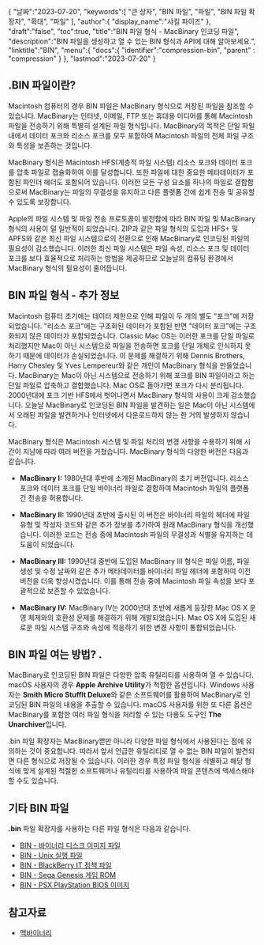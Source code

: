 {
"날짜":"2023-07-20",
   "keywords":[
"큰 상자",
"BIN 파일",
"파일",
"BIN 파일 확장자",
"확대",
"파일"
],
   "author":{
"display_name":"샤킬 파이즈"
},
"draft":"false",
"toc":true,
"title":"BIN 파일 형식 - MacBinary 인코딩 파일",
   "description":"BIN 파일을 생성하고 열 수 있는 BIN 형식과 API에 대해 알아보세요.",
"linktitle":"BIN",
   "menu":{
      "docs":{
         "identifier":"compression-bin",
"parent" : "compression"
}
},
"lastmod":"2023-07-20"
}

## .BIN 파일이란?

Macintosh 컴퓨터의 경우 BIN 파일은 MacBinary 형식으로 저장된 파일을 참조할 수 있습니다. MacBinary는 인터넷, 이메일, FTP 또는 휴대용 미디어를 통해 Macintosh 파일을 전송하기 위해 특별히 설계된 파일 형식입니다. MacBinary의 목적은 단일 파일 내에서 데이터 포크와 리소스 포크를 모두 포함하여 Macintosh 파일의 전체 파일 구조와 특성을 보존하는 것입니다.

MacBinary 형식은 Macintosh HFS(계층적 파일 시스템) 리소스 포크와 데이터 포크를 압축 파일로 캡슐화하여 이를 달성합니다. 또한 파일에 대한 중요한 메타데이터가 포함된 파인더 헤더도 포함되어 있습니다. 이러한 모든 구성 요소를 하나의 파일로 결합함으로써 MacBinary는 파일의 무결성을 유지하고 다른 플랫폼 간에 쉽게 전송 및 공유할 수 있도록 보장합니다.

Apple의 파일 시스템 및 파일 전송 프로토콜이 발전함에 따라 BIN 파일 및 MacBinary 형식의 사용이 덜 일반적이 되었습니다. ZIP과 같은 파일 형식의 도입과 HFS+ 및 APFS와 같은 최신 파일 시스템으로의 전환으로 인해 MacBinary로 인코딩된 파일의 필요성이 감소했습니다. 이러한 최신 파일 시스템은 파일 속성, 리소스 포크 및 데이터 포크를 보다 효율적으로 처리하는 방법을 제공하므로 오늘날의 컴퓨팅 환경에서 MacBinary 형식의 필요성이 줄어듭니다.

## BIN 파일 형식 - 추가 정보

Macintosh 컴퓨터 초기에는 데이터 제한으로 인해 파일이 두 개의 별도 "포크"에 저장되었습니다. "리소스 포크"에는 구조화된 데이터가 포함된 반면 "데이터 포크"에는 구조화되지 않은 데이터가 포함되었습니다. Classic Mac OS는 이러한 포크를 단일 파일로 처리했지만 Mac이 아닌 시스템으로 파일을 전송하면 포크를 단일 개체로 인식하지 못하기 때문에 데이터가 손실되었습니다. 이 문제를 해결하기 위해 Dennis Brothers, Harry Chesley 및 Yves Lempereur와 같은 개인이 MacBinary 형식을 만들었습니다. MacBinary는 Mac이 아닌 시스템으로 전송하기 위해 포크를 BIN 파일이라고 하는 단일 파일로 압축하고 결합했습니다. Mac OS로 돌아가면 포크가 다시 분리됩니다. 2000년대에 포크 기반 HFS에서 벗어나면서 MacBinary 형식의 사용이 크게 감소했습니다. 오늘날 MacBinary로 인코딩된 BIN 파일을 발견하는 일은 Mac이 아닌 시스템에서 오래된 파일을 발견하거나 인터넷에서 다운로드하지 않는 한 거의 발생하지 않습니다.

MacBinary 형식은 Macintosh 시스템 및 파일 처리의 변경 사항을 수용하기 위해 시간이 지남에 따라 여러 버전을 거쳤습니다. MacBinary 형식의 다양한 버전은 다음과 같습니다.

- **MacBinary I:** 1980년대 후반에 소개된 MacBinary의 초기 버전입니다. 리소스 포크와 데이터 포크를 단일 바이너리 파일로 결합하여 Macintosh 파일의 플랫폼 간 전송을 허용합니다.

- **MacBinary II:** 1990년대 초반에 출시된 이 버전은 바이너리 파일의 헤더에 파일 유형 및 작성자 코드와 같은 추가 정보를 추가하여 원래 MacBinary 형식을 개선했습니다. 이러한 코드는 전송 중에 Macintosh 파일의 무결성과 식별을 유지하는 데 도움이 되었습니다.

- **MacBinary III:** 1990년대 중반에 도입된 MacBinary III 형식은 파일 이름, 파일 생성 및 수정 날짜와 같은 추가 메타데이터를 바이너리 파일 헤더에 포함하여 이전 버전을 더욱 향상시켰습니다. 이를 통해 전송 중에 Macintosh 파일 속성을 보다 포괄적으로 보존할 수 있었습니다.

- **MacBinary IV:** MacBinary IV는 2000년대 초반에 새롭게 등장한 Mac OS X 운영 체제와의 호환성 문제를 해결하기 위해 개발되었습니다. Mac OS X에 도입된 새로운 파일 시스템 구조와 속성에 적응하기 위한 변경 사항이 통합되었습니다.

## BIN 파일 여는 방법? .

MacBinary로 인코딩된 BIN 파일은 다양한 압축 유틸리티를 사용하여 열 수 있습니다. macOS 사용자의 경우 **Apple Archive Utility**가 적합한 옵션입니다. Windows 사용자는 **Smith Micro StuffIt Deluxe**와 같은 소프트웨어를 활용하여 MacBinary로 인코딩된 BIN 파일의 내용을 추출할 수 있습니다. macOS 사용자를 위한 또 다른 옵션은 MacBinary를 포함한 여러 파일 형식을 처리할 수 있는 다용도 도구인 **The Unarchiver**입니다.

.bin 파일 확장자는 MacBinary뿐만 아니라 다양한 파일 형식에서 사용된다는 점에 유의하는 것이 중요합니다. 따라서 앞서 언급한 유틸리티로 열 수 없는 BIN 파일이 발견되면 다른 형식으로 저장될 수 있습니다. 이러한 경우 특정 파일 형식을 식별하고 해당 형식에 맞게 설계된 적절한 소프트웨어나 유틸리티를 사용하여 파일 콘텐츠에 액세스해야 할 수도 있습니다.

## 기타 BIN 파일

**.bin** 파일 확장자를 사용하는 다른 파일 형식은 다음과 같습니다.

- [BIN - 바이너리 디스크 이미지 파일](/ko/disc-and-media/bin/)
- [BIN - Unix 실행 파일](/ko/executable/bin/)
- [BIN - BlackBerry IT 정책 파일](/ko/settings/bin/)
- [BIN - Sega Genesis 게임 ROM](/ko/game/bin/)
- [BIN - PSX PlayStation BIOS 이미지](/ko/game/bin-pcsx/)

## 참고자료

* [맥바이너리](https://en.wikipedia.org/wiki/MacBinary)


